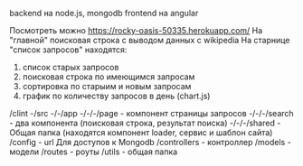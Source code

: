 backend на node.js, mongodb
frontend на angular

Посмотреть можно https://rocky-oasis-50335.herokuapp.com/
На "главной" поисковая строка с выводом данных с wikipedia
На старнице "список запросов" находятся:
   1. список старых запросов
   2. поисковая строка по имеющимся запросам
   3. сортировка по старыим и новым запросам
   4. график по количеству запросов в день (chart.js)

/clint
 -/src
 -/-/app
 -/-/-/page - компонент страницы запросов
 -/-/-/search - два компонента (поисковая строка, результат поиска)
 -/-/-/shared - Общая папка (находятся компонент loader, сервис и шаблон сайта)
/config - url Для доступов к Mongodb
/controllers - контроллер
/models - модели
/routes - роуты
/utils - общая папка
